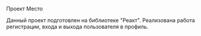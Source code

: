 Проект Место

Данный проект подготовлен на библиотеке "Реакт". 
Реализована работа регистрации, входа и выхода пользователя в профиль.